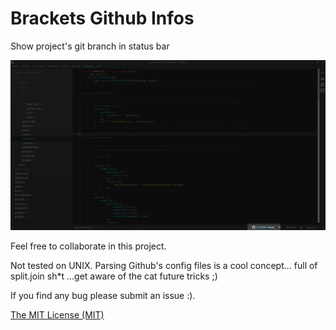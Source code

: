 Brackets Github Infos
==

Show project's git branch in status bar

![Picture](https://github.com/malas34/brackets-githubnfo/blob/master/images/screenshot.png)

Feel free to collaborate in this project.

Not tested on UNIX.
Parsing Github's config files is a cool concept... full of split.join sh*t
...get aware of the cat future tricks ;)

If you find any bug please submit an issue :).

[The MIT License (MIT)](http://opensource.org/licenses/MIT)
